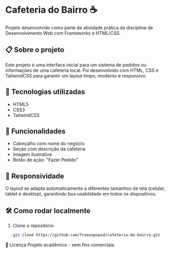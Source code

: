 # Cafeteria do Bairro ☕

Projeto desenvolvido como parte da atividade prática da disciplina de Desenvolvimento Web com Frameworks e HTML/CSS.

## 📋 Sobre o projeto

Este projeto é uma interface inicial para um sistema de pedidos ou informações de uma cafeteria local. Foi desenvolvido com HTML, CSS e TailwindCSS para garantir um layout limpo, moderno e responsivo.

## 🚀 Tecnologias utilizadas

- HTML5
- CSS3
- TailwindCSS

## 🎯 Funcionalidades

- Cabeçalho com nome do negócio
- Seção com descrição da cafeteria
- Imagem ilustrativa
- Botão de ação: "Fazer Pedido"

## 📱 Responsividade

O layout se adapta automaticamente a diferentes tamanhos de tela (celular, tablet e desktop), garantindo boa usabilidade em todos os dispositivos.

## 🛠️ Como rodar localmente

1. Clone o repositório:
   ```bash
   git clone https://github.com/freezepopxd/cafeteria-do-bairro.git

📄 Licença
Projeto acadêmico - sem fins comerciais.
